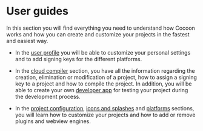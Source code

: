 User guides
=================

In this section you will find everything you need to understand how Cocoon works and how you can create and customize your projects in the fastest and easiest way.

* In the [user profile](/user-guide/user-profile) you will be able to customize your personal settings and to add signing keys for the different platforms.

* In the [cloud compiler](/user-guide/project-creation) section, you have all the information regarding the creation, elimination or modification of a project, how to assign a signing key to a project and how to compile the project. In addition, you will be able to create your own [developer app](/user-guide/developer-app) for testing your project during the development process.

* In the [project configuration](/user-guide/project-configuration), [icons and splashes](/user-guide/icons-and-splashes) and [platforms](/user-guide/platforms) sections, you will learn how to customize your projects and how to add or remove plugins and webview engines.
